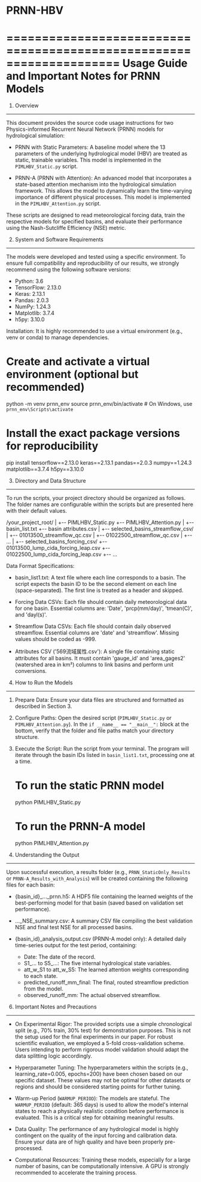 # PRNN-HBV
====================================================================
Usage Guide and Important Notes for PRNN Models
====================================================================

1. Overview
-----------
This document provides the source code usage instructions for two Physics-informed Recurrent Neural Network (PRNN) models for hydrological simulation:

  - PRNN with Static Parameters: A baseline model where the 13 parameters of the underlying hydrological model (HBV) are treated as static, trainable variables. This model is implemented in the `PIMLHBV_Static.py` script.

  - PRNN-A (PRNN with Attention): An advanced model that incorporates a state-based attention mechanism into the hydrological simulation framework. This allows the model to dynamically learn the time-varying importance of different physical processes. This model is implemented in the `PIMLHBV_Attention.py` script.

These scripts are designed to read meteorological forcing data, train the respective models for specified basins, and evaluate their performance using the Nash-Sutcliffe Efficiency (NSE) metric.


2. System and Software Requirements
-----------------------------------
The models were developed and tested using a specific environment. To ensure full compatibility and reproducibility of our results, we strongly recommend using the following software versions:

* Python: 3.6
* TensorFlow: 2.13.0
* Keras: 2.13.1
* Pandas: 2.0.3
* NumPy: 1.24.3
* Matplotlib: 3.7.4
* h5py: 3.10.0

Installation:
It is highly recommended to use a virtual environment (e.g., venv or conda) to manage dependencies.

  # Create and activate a virtual environment (optional but recommended)
  python -m venv prnn_env
  source prnn_env/bin/activate  # On Windows, use `prnn_env\Scripts\activate`

  # Install the exact package versions for reproducibility
  pip install tensorflow==2.13.0 keras==2.13.1 pandas==2.0.3 numpy==1.24.3 matplotlib==3.7.4 h5py==3.10.0


3. Directory and Data Structure
-------------------------------
To run the scripts, your project directory should be organized as follows. The folder names are configurable within the scripts but are presented here with their default values.

/your_project_root/
|
+-- PIMLHBV_Static.py
+-- PIMLHBV_Attention.py
|
+-- basin_list.txt
+-- basin attributes.csv
|
+-- selected_basins_streamflow_csv/
|   +-- 01013500_streamflow_qc.csv
|   +-- 01022500_streamflow_qc.csv
|   +-- ...
|
+-- selected_basins_forcing_csv/
    +-- 01013500_lump_cida_forcing_leap.csv
    +-- 01022500_lump_cida_forcing_leap.csv
    +-- ...

Data Format Specifications:

* basin_list1.txt: A text file where each line corresponds to a basin. The script expects the basin ID to be the second element on each line (space-separated). The first line is treated as a header and skipped.

* Forcing Data CSVs: Each file should contain daily meteorological data for one basin. Essential columns are: 'Date', 'prcp(mm/day)', 'tmean(C)', and 'dayl(s)'.

* Streamflow Data CSVs: Each file should contain daily observed streamflow. Essential columns are 'date' and 'streamflow'. Missing values should be coded as -999.

* Attributes CSV ('569流域属性.csv'): A single file containing static attributes for all basins. It must contain 'gauge_id' and 'area_gages2' (watershed area in km²) columns to link basins and perform unit conversions.


4. How to Run the Models
------------------------
1. Prepare Data: Ensure your data files are structured and formatted as described in Section 3.

2. Configure Paths: Open the desired script (`PIMLHBV_Static.py` or `PIMLHBV_Attention.py`). In the `if __name__ == "__main__":` block at the bottom, verify that the folder and file paths match your directory structure.

3. Execute the Script: Run the script from your terminal. The program will iterate through the basin IDs listed in `basin_list1.txt`, processing one at a time.

   # To run the static PRNN model
   python PIMLHBV_Static.py

   # To run the PRNN-A model
   python PIMLHBV_Attention.py


5. Understanding the Output
---------------------------
Upon successful execution, a results folder (e.g., `PRNN_StaticOnly_Results` or `PRNN-A_Results_with_Analysis`) will be created containing the following files for each basin:

* {basin_id}_..._prnn.h5: A HDF5 file containing the learned weights of the best-performing model for that basin (saved based on validation set performance).

* ..._NSE_summary.csv: A summary CSV file compiling the best validation NSE and final test NSE for all processed basins.

* {basin_id}_analysis_output.csv (PRNN-A model only): A detailed daily time-series output for the test period, containing:
  - Date: The date of the record.
  - S1_... to S5_...: The five internal hydrological state variables.
  - att_w_S1 to att_w_S5: The learned attention weights corresponding to each state.
  - predicted_runoff_mm_final: The final, routed streamflow prediction from the model.
  - observed_runoff_mm: The actual observed streamflow.


6. Important Notes and Precautions
----------------------------------
* On Experimental Rigor: The provided scripts use a simple chronological split (e.g., 70% train, 30% test) for demonstration purposes. This is not the setup used for the final experiments in our paper. For robust scientific evaluation, we employed a 5-fold cross-validation scheme. Users intending to perform rigorous model validation should adapt the data splitting logic accordingly.

* Hyperparameter Tuning: The hyperparameters within the scripts (e.g., learning_rate=0.005, epochs=200) have been chosen based on our specific dataset. These values may not be optimal for other datasets or regions and should be considered starting points for further tuning.

* Warm-up Period (`WARMUP_PERIOD`): The models are stateful. The `WARMUP_PERIOD` (default: 365 days) is used to allow the model's internal states to reach a physically realistic condition before performance is evaluated. This is a critical step for obtaining meaningful results.

* Data Quality: The performance of any hydrological model is highly contingent on the quality of the input forcing and calibration data. Ensure your data are of high quality and have been properly pre-processed.

* Computational Resources: Training these models, especially for a large number of basins, can be computationally intensive. A GPU is strongly recommended to accelerate the training process.
